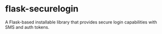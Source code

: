 # flask-securelogin
A Flask-based installable library that provides secure login capabilities with SMS and auth tokens.
